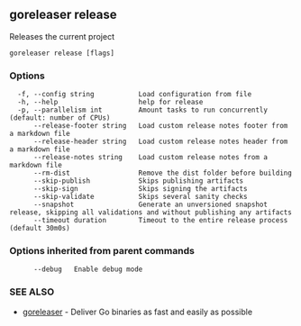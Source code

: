 ## goreleaser release

Releases the current project

```
goreleaser release [flags]
```

### Options

```
  -f, --config string           Load configuration from file
  -h, --help                    help for release
  -p, --parallelism int         Amount tasks to run concurrently (default: number of CPUs)
      --release-footer string   Load custom release notes footer from a markdown file
      --release-header string   Load custom release notes header from a markdown file
      --release-notes string    Load custom release notes from a markdown file
      --rm-dist                 Remove the dist folder before building
      --skip-publish            Skips publishing artifacts
      --skip-sign               Skips signing the artifacts
      --skip-validate           Skips several sanity checks
      --snapshot                Generate an unversioned snapshot release, skipping all validations and without publishing any artifacts
      --timeout duration        Timeout to the entire release process (default 30m0s)
```

### Options inherited from parent commands

```
      --debug   Enable debug mode
```

### SEE ALSO

* [goreleaser](/cmd/goreleaser)	 - Deliver Go binaries as fast and easily as possible

